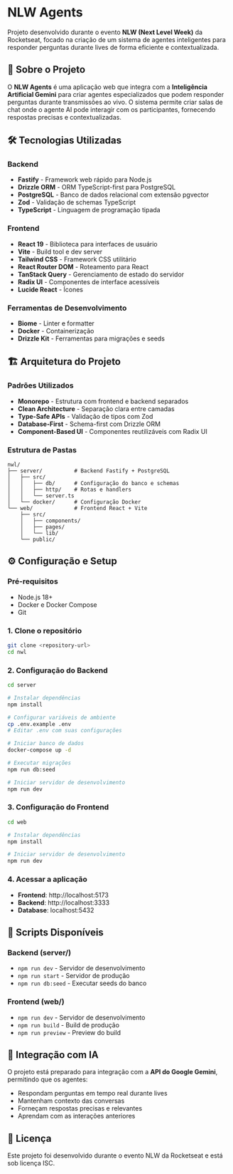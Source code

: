 # NLW Agents

Projeto desenvolvido durante o evento **NLW (Next Level Week)** da Rocketseat, focado na criação de um sistema de agentes inteligentes para responder perguntas durante lives de forma eficiente e contextualizada.

## 🚀 Sobre o Projeto

O **NLW Agents** é uma aplicação web que integra com a **Inteligência Artificial Gemini** para criar agentes especializados que podem responder perguntas durante transmissões ao vivo. O sistema permite criar salas de chat onde o agente AI pode interagir com os participantes, fornecendo respostas precisas e contextualizadas.

## 🛠️ Tecnologias Utilizadas

### Backend
- **Fastify** - Framework web rápido para Node.js
- **Drizzle ORM** - ORM TypeScript-first para PostgreSQL
- **PostgreSQL** - Banco de dados relacional com extensão pgvector
- **Zod** - Validação de schemas TypeScript
- **TypeScript** - Linguagem de programação tipada

### Frontend
- **React 19** - Biblioteca para interfaces de usuário
- **Vite** - Build tool e dev server
- **Tailwind CSS** - Framework CSS utilitário
- **React Router DOM** - Roteamento para React
- **TanStack Query** - Gerenciamento de estado do servidor
- **Radix UI** - Componentes de interface acessíveis
- **Lucide React** - Ícones

### Ferramentas de Desenvolvimento
- **Biome** - Linter e formatter
- **Docker** - Containerização
- **Drizzle Kit** - Ferramentas para migrações e seeds

## 🏗️ Arquitetura do Projeto

### Padrões Utilizados
- **Monorepo** - Estrutura com frontend e backend separados
- **Clean Architecture** - Separação clara entre camadas
- **Type-Safe APIs** - Validação de tipos com Zod
- **Database-First** - Schema-first com Drizzle ORM
- **Component-Based UI** - Componentes reutilizáveis com Radix UI

### Estrutura de Pastas
```
nwl/
├── server/          # Backend Fastify + PostgreSQL
│   ├── src/
│   │   ├── db/      # Configuração do banco e schemas
│   │   ├── http/    # Rotas e handlers
│   │   └── server.ts
│   └── docker/      # Configuração Docker
└── web/             # Frontend React + Vite
    ├── src/
    │   ├── components/
    │   ├── pages/
    │   └── lib/
    └── public/
```

## ⚙️ Configuração e Setup

### Pré-requisitos
- Node.js 18+
- Docker e Docker Compose
- Git

### 1. Clone o repositório
```bash
git clone <repository-url>
cd nwl
```

### 2. Configuração do Backend
```bash
cd server

# Instalar dependências
npm install

# Configurar variáveis de ambiente
cp .env.example .env
# Editar .env com suas configurações

# Iniciar banco de dados
docker-compose up -d

# Executar migrações
npm run db:seed

# Iniciar servidor de desenvolvimento
npm run dev
```

### 3. Configuração do Frontend
```bash
cd web

# Instalar dependências
npm install

# Iniciar servidor de desenvolvimento
npm run dev
```

### 4. Acessar a aplicação
- **Frontend**: http://localhost:5173
- **Backend**: http://localhost:3333
- **Database**: localhost:5432

## 🔧 Scripts Disponíveis

### Backend (server/)
- `npm run dev` - Servidor de desenvolvimento
- `npm run start` - Servidor de produção
- `npm run db:seed` - Executar seeds do banco

### Frontend (web/)
- `npm run dev` - Servidor de desenvolvimento
- `npm run build` - Build de produção
- `npm run preview` - Preview do build

## 🤖 Integração com IA

O projeto está preparado para integração com a **API do Google Gemini**, permitindo que os agentes:
- Respondam perguntas em tempo real durante lives
- Mantenham contexto das conversas
- Forneçam respostas precisas e relevantes
- Aprendam com as interações anteriores

## 📝 Licença

Este projeto foi desenvolvido durante o evento NLW da Rocketseat e está sob licença ISC.